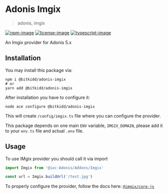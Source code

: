 # Adonis Imgix
> adonis, imgix

[![npm-image]][npm-url] [![license-image]][license-url] [![typescript-image]][typescript-url]

An Imgix provider for Adonis 5.x

## Installation

You may install this package via:
```
npm i @bitkidd/adonis-imgix
# or
yarn add @bitkidd/adonis-imgix
```

After installation you have to configure it:
```
node ace configure @bitkidd/adonis-imgix
```

This will create `/config/imgix.ts` file where you can configure the provider.

This package depends on one main `ENV` variable, `IMGIX_DOMAIN`, please add it to your `env.ts` file and actual `.env` file.

## Usage

To use IMgix provider you should call it via import
```javascript
import Imgix from '@ioc:Adonis/Addons/Imgix'

const url = Imgix.buildUrl('/test.jpg')
```

To properly configure the provider, follow the docs here: [`@imgix/core-js`](https://github.com/imgix/js-core)

[npm-image]: https://img.shields.io/npm/v/@bitkidd/adonis-imgix/latest.svg?style=for-the-badge&logo=npm
[npm-url]: https://www.npmjs.com/package/@bitkidd/adonis-imgix "npm"

[license-image]: https://img.shields.io/npm/l/@bitkidd/adonis-imgix?color=blueviolet&style=for-the-badge
[license-url]: LICENSE.md "license"

[typescript-image]: https://img.shields.io/badge/Typescript-294E80.svg?style=for-the-badge&logo=typescript
[typescript-url]:  "typescript"
